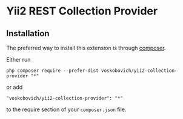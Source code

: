 Yii2 REST Collection Provider
================================

Installation
------------

The preferred way to install this extension is through [composer](http://getcomposer.org/download/).

Either run

```
php composer require --prefer-dist voskobovich/yii2-collection-provider "*"
```

or add

```
"voskobovich/yii2-collection-provider": "*"
```

to the require section of your `composer.json` file.